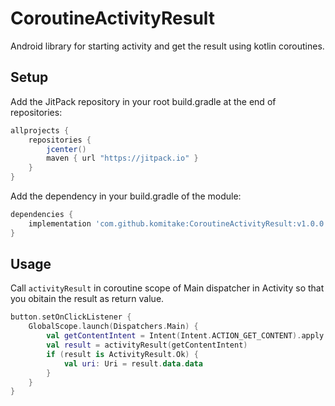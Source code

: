 # CoroutineActivityResult

Android library for starting activity and get the result using kotlin coroutines.

## Setup
Add the JitPack repository in your root build.gradle at the end of repositories:
```gradle
allprojects {
    repositories {
        jcenter()
        maven { url "https://jitpack.io" }
    }
}
```

Add the dependency in your build.gradle of the module:
```gradle
dependencies {
    implementation 'com.github.komitake:CoroutineActivityResult:v1.0.0'
}
```

## Usage

Call `activityResult` in coroutine scope of Main dispatcher in Activity so that you obitain the result as return value.

```kotlin
button.setOnClickListener {
    GlobalScope.launch(Dispatchers.Main) {
        val getContentIntent = Intent(Intent.ACTION_GET_CONTENT).apply { type = "image/*" } // your intent
        val result = activityResult(getContentIntent)
        if (result is ActivityResult.Ok) {
            val uri: Uri = result.data.data
        }
    }
}
```
